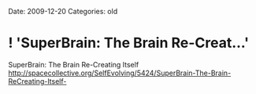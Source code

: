 Date: 2009-12-20
Categories: old

# ! 'SuperBrain: The Brain Re-Creat...'

SuperBrain: The Brain Re-Creating Itself <a href="http://spacecollective.org/SelfEvolving/5424/SuperBrain-The-Brain-ReCreating-Itself-" rel="nofollow">http://spacecollective.org/SelfEvolving/5424/SuperBrain-The-Brain-ReCreating-Itself-</a>
